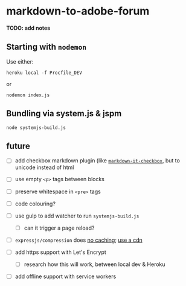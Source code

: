 # markdown-to-adobe-forum

**TODO: add notes** 


## Starting with `nodemon`

Use either: 

    heroku local -f Procfile_DEV
    
or
    
    nodemon index.js
    
    
## Bundling via system.js & jspm

    node systemjs-build.js
    

## future

- [ ] add checkbox markdown plugin (like [`markdown-it-checkbox`](https://www.npmjs.com/package/markdown-it-checkbox), but to unicode instead of html 
- [ ] use empty `<p>` tags between blocks
- [ ] preserve whitespace in `<pre>` tags
- [ ] code colouring?

- [ ] use gulp to add watcher to run `systemjs-build.js`
  - [ ] can it trigger a page reload?
- [ ] `expressjs/compression` does [no caching](https://github.com/expressjs/compression/issues/47); [use a cdn](https://devcenter.heroku.com/articles/http-caching) 
- [ ] add https support with Let's Encrypt
  - [ ] research how this will work, between local dev & Heroku
- [ ] add offline support with service workers
